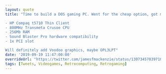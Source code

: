 ```yaml
---
layout: quote
title: "Time to build a DOS gaming PC. Went for the cheap option, got myself one of these:

- HP Compaq t5710 Thin Client
- 800MHz Transmeta Crusoe CPU
- 256Mb RAM
- Sound Blaster Pro hardware compatibility
- 1x PCI slot

Will definitely add Voodoo graphics, maybe OPL3LPT"
date: '2019-09-19 11:47:00:00'
overrideUrl: "https://twitter.com/jamesfmackenzie/status/1307345703971074048?s=21"
tags: [Tweets, Videogames, Retrocomputing, Retrogaming]
---
```

